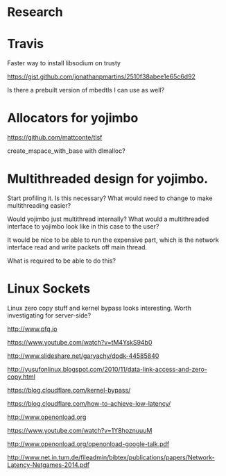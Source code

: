 Research
========

# Travis

Faster way to install libsodium on trusty

https://gist.github.com/jonathanpmartins/2510f38abee1e65c6d92

Is there a prebuilt version of mbedtls I can use as well?

# Allocators for yojimbo

https://github.com/mattconte/tlsf

create_mspace_with_base with dlmalloc?

# Multithreaded design for yojimbo. 

Start profiling it. Is this necessary? What would need to change to make multithreading easier?

Would yojimbo just multithread internally? What would a multithreaded interface to yojimbo look like in this case to the user?

It would be nice to be able to run the expensive part, which is the network interface read and write packets off main thread.

What is required to be able to do this?

# Linux Sockets

Linux zero copy stuff and kernel bypass looks interesting. Worth investigating for server-side?

http://www.pfq.io

https://www.youtube.com/watch?v=tM4YskS94b0

http://www.slideshare.net/garyachy/dpdk-44585840

http://yusufonlinux.blogspot.com/2010/11/data-link-access-and-zero-copy.html

https://blog.cloudflare.com/kernel-bypass/

https://blog.cloudflare.com/how-to-achieve-low-latency/

http://www.openonload.org

https://www.youtube.com/watch?v=1Y8hoznuuuM

http://www.openonload.org/openonload-google-talk.pdf

http://www.net.in.tum.de/fileadmin/bibtex/publications/papers/Network-Latency-Netgames-2014.pdf

